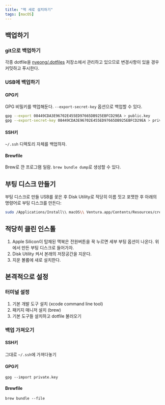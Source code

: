```yaml
---
title: "맥 새로 설치하기"
tags: [macOS]
---
```



## 백업하기

### git으로 백업하기

각종 dotfile을 [nyeong/.dotfiles](https://github.com/nyeong/.dotfiles) 저장소에서 관리하고 있으므로 변경사항이 있을 경우 커밋하고 푸시한다.

### USB에 백업하기

#### GPG키

GPG 비밀키를 백업해둔다. `--export-secret-key` 옵션으로 백업할 수 있다.

```bash
gpg --export 08449CDA3E96702E455ED97665DB925EBFCD29EA > public.key
gpg --export-secret-key 08449CDA3E96702E455ED97665DB925EBFCD29EA > private.key
```

#### SSH키
    
`~/.ssh` 디렉토리 자체를 백업하자.
    
#### Brewfile

Brew로 깐 프로그램 일람. `brew bundle dump`로 생성할 수 있다.

## 부팅 디스크 만들기

부팅 디스크로 만들 USB를 꽂은 후 Disk Utility로 적당히 이름 짓고 포맷한 후 아래의 명령어로 부팅 디스크를 만든다:

```bash
sudo /Applications/Install\\ macOS\\ Ventura.app/Contents/Resources/createinstallmedia --volume /Volumes/installer
```

## 적당히 클린 인스톨

1. Apple Silicon이 탑재된 맥북은 전원버튼을 꾹 누르면 세부 부팅 옵션이 나온다. 위에서 만든 부팅 디스크로 들어가자.
2. Disk Utility 켜서 본래의 저장공간을 지운다.
3. 지운 볼륨에 새로 설치한다.

## 본격적으로 설정

### 터미널 설정

1.  기본 개발 도구 설치 (xcode command line tool)
2.  패키지 매니저 설치 (brew)
3.  기본 도구들 설치하고 dotfile 불러오기

### 백업 가져오기

#### SSH키
그대로 `~/.ssh`에 가져다놓기

#### GPG키
`gpg --import private.key`    

#### Brewfile
`brew bundle --file`